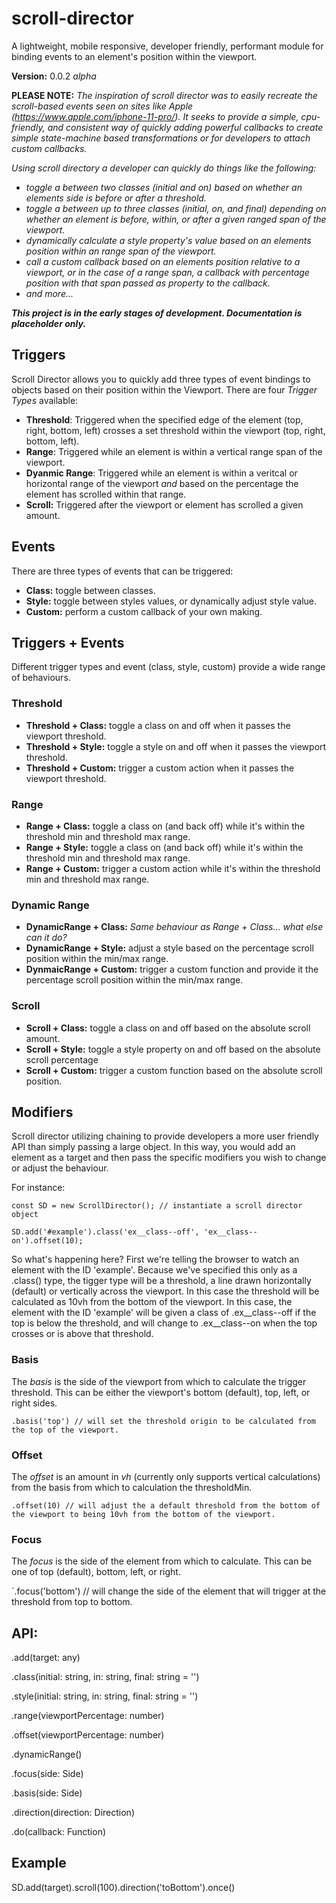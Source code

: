 # scroll-director

A lightweight, mobile responsive, developer friendly, performant module for binding events to an element's position within the viewport.  

__Version:__ 0.0.2 *alpha*

__PLEASE NOTE:__ 
*The inspiration of scroll director was to easily recreate the scroll-based events seen on sites like Apple (https://www.apple.com/iphone-11-pro/).  It seeks to provide a simple, cpu-friendly, and consistent way of quickly adding powerful callbacks to create simple state-machine based transformations or for developers to attach custom callbacks.*

*Using scroll directory a developer can quickly do things like the following:*

- *toggle a between two classes (initial and on) based on whether an elements side is before or after a threshold.*
- *toggle a between up to three classes (initial, on, and final) depending on whether an element is before, within, or after a given ranged span of the viewport.*
- *dynamically calculate a style property's value based on an elements position within an range span of the viewport.*
- *call a custom callback based on an elements position relative to a viewport, or in the case of a range span, a callback with percentage position with that span passed as property to the callback.*
- *and more...*

***This project is in the early stages of development.  Documentation is placeholder only.***




## Triggers

Scroll Director allows you to quickly add three types of event bindings to objects based on their position within the Viewport.  There are four *Trigger Types* available: 

- __Threshold__: Triggered when the specified edge of the element (top, right, bottom, left) crosses a set threshold within the viewport (top, right, bottom, left).
- __Range__: Triggered while an element is within a vertical range span of the viewport.
- __Dyanmic Range__: Triggered while an element is within a veritcal or horizontal range of the viewport *and* based on the percentage the element has scrolled within that range.
- __Scroll:__ Triggered after the viewport or element has scrolled a given amount.


## Events

There are three types of events that can be triggered:

- __Class:__ toggle between classes.
- __Style:__ toggle between styles values, or dynamically adjust style value.
- __Custom:__ perform a custom callback of your own making.


## Triggers + Events

Different trigger types and event (class, style, custom) provide a wide range of behaviours.



### Threshold

- __Threshold + Class:__ toggle a class on and off when it passes the viewport threshold.
- __Threshold + Style:__ toggle a style on and off when it passes the viewport threshold.
- __Threshold + Custom:__ trigger a custom action when it passes the viewport threshold.

### Range

- __Range + Class:__ toggle a class on (and back off) while it's within the threshold min and threshold max range.
- __Range + Style:__ toggle a class on (and back off) while it's within the threshold min and threshold max range.
- __Range + Custom:__ trigger a custom action while it's within the threshold min and threshold max range.

### Dynamic Range

- __DynamicRange + Class:__ _Same behaviour as Range + Class... what else can it do?_
- __DynamicRange + Style:__ adjust a style based on the percentage scroll position within the min/max range.
- __DynmaicRange + Custom:__ trigger a custom function and provide it the percentage scroll position within the min/max range.

### Scroll

- __Scroll + Class:__ toggle a class on and off based on the absolute scroll amount.
- __Scroll + Style:__ toggle a style property on and off based on the absolute scroll percentage
- __Scroll + Custom:__ trigger a custom function based on the absolute scroll position.


## Modifiers

Scroll director utilizing chaining to provide developers a more user friendly API than simply passing a large object. In this way, you would add an element as a target and then pass the specific modifiers you wish to change or adjust the behaviour.

For instance:

`const SD = new ScrollDirector(); // instantiate a scroll director object`

`SD.add('#example').class('ex__class--off', 'ex__class--on').offset(10);`

So what's happening here?  First we're telling the browser to watch an element with the ID 'example'. Because we've specified this only as a .class() type, the tigger type will be a threshold, a line drawn horizontally (default) or vertically across the viewport.  In this case the threshold will be calculated as 10vh from the bottom of the viewport. In this case, the element with the ID 'example' will be given a class of .ex__class--off if the top is below the threshold, and will change to .ex__class--on when the top crosses or is above that threshold.


### Basis 
The _basis_ is the side of the viewport from which to calculate the trigger threshold.  This can be either the viewport's bottom (default), top, left, or right sides.

`.basis('top') // will set the threshold origin to be calculated from the top of the viewport.`

### Offset
The _offset_ is an amount in *vh* (currently only supports vertical calculations) from the basis from which to calculation the thresholdMin.

`.offset(10) // will adjust the a default threshold from the bottom of the viewport to being 10vh from the bottom of the viewport.`

### Focus
The _focus_ is the side of the element from which to calculate.  This can be one of top (default), bottom, left, or right.

`.focus('bottom') // will change the side of the element that will trigger at the threshold from top to bottom.



## API:
.add(target: any)

.class(initial: string, in: string, final: string = '')

.style(initial: string, in: string, final: string = '')

.range(viewportPercentage: number)

.offset(viewportPercentage: number)

.dynamicRange()

.focus(side: Side)

.basis(side: Side)

.direction(direction: Direction)

.do(callback: Function)


## Example

SD.add(target).scroll(100).direction('toBottom').once()

